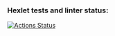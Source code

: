 ### Hexlet tests and linter status:
[![Actions Status](https://github.com/GiantCherry/php-testing-project-lvl1/workflows/hexlet-check/badge.svg)](https://github.com/GiantCherry/php-testing-project-lvl1/actions)